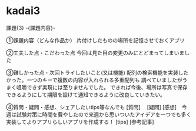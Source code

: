 # kadai3
課題{3} -{課題内容}-

①課題内容（どんな作品か）
片付けしたものの場所を記憶させておくアプリ

②工夫した点・こだわった点
今回は見た目の変更のみにとどまってしまいました

③難しかった点・次回トライしたいこと(又は機能)
配列の検索機能を実装したかった。一つのキーで複数の内容が入れられる多重配列も
調べていましたがうまく咀嚼できず実現には至りませんでした。
できれば今後、場所は写真で保存できるようにして期限を設けて通知できるように改良していきたい。

④質問・疑問・感想、シェアしたいtips等なんでも
[質問]　
[疑問]
[感想]　今週は試験対策に時間を費やしたので来週から思いついたアイデアを一つでも多く実装してよりアプリらしいアプリを作成する！
[tips]
[参考記事]

